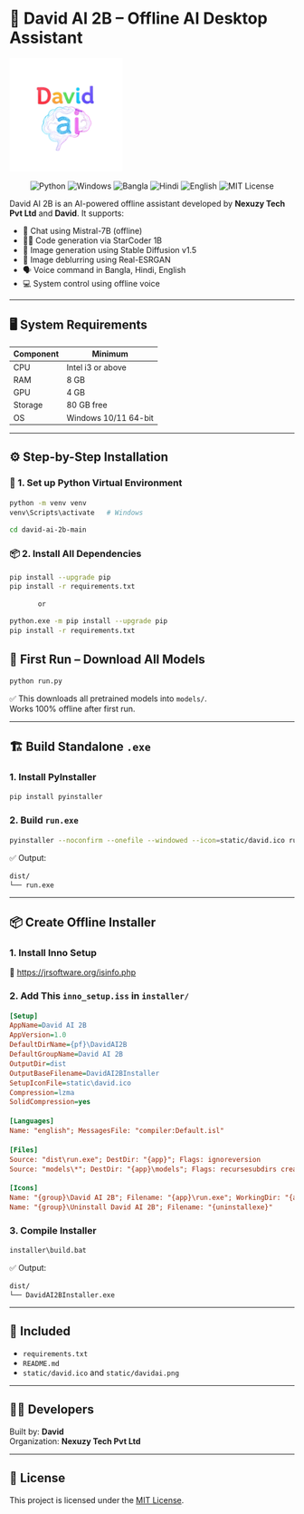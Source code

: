 # 🤖 David AI 2B – Offline AI Desktop Assistant

<img src="static/davidai.png" alt="David AI 2B Logo" width="200" />

<p align="center">
  <img src="https://img.shields.io/badge/Python-3.9+-blue.svg" alt="Python">
  <img src="https://img.shields.io/badge/Windows-10%20%7C%2011-blue.svg" alt="Windows">
  <img src="https://img.shields.io/badge/Bangla-Voice-green.svg" alt="Bangla">
  <img src="https://img.shields.io/badge/Hindi-Voice-orange.svg" alt="Hindi">
  <img src="https://img.shields.io/badge/English-Voice-yellow.svg" alt="English">
  <img src="https://img.shields.io/badge/MIT-License-success.svg" alt="MIT License">
</p>

David AI 2B is an AI-powered offline assistant developed by **Nexuzy Tech Pvt Ltd** and **David**. It supports:

- 🧠 Chat using Mistral-7B (offline)
- 👨‍💻 Code generation via StarCoder 1B
- 🎨 Image generation using Stable Diffusion v1.5
- 🧼 Image deblurring using Real-ESRGAN
- 🗣️ Voice command in Bangla, Hindi, English
- 💻 System control using offline voice

---

## 🖥️ System Requirements

| Component     | Minimum           |
|---------------|-------------------|
| CPU           | Intel i3 or above |
| RAM           | 8 GB              |
| GPU           | 4 GB              |
| Storage       | 80 GB free        |
| OS            | Windows 10/11 64-bit |

---

## ⚙️ Step-by-Step Installation

### 🔧 1. Set up Python Virtual Environment

```bash
python -m venv venv
venv\Scripts\activate   # Windows
```

```bash
cd david-ai-2b-main
```

### 📦 2. Install All Dependencies

```bash
pip install --upgrade pip
pip install -r requirements.txt
```
           or
```bash
python.exe -m pip install --upgrade pip
pip install -r requirements.txt
```


## 🚀 First Run – Download All Models

```bash
python run.py
```

✅ This downloads all pretrained models into `models/`.  
Works 100% offline after first run.

---

## 🏗️ Build Standalone `.exe`

### 1. Install PyInstaller

```bash
pip install pyinstaller
```

### 2. Build `run.exe`

```bash
pyinstaller --noconfirm --onefile --windowed --icon=static/david.ico run.py
```

✅ Output:
```
dist/
└── run.exe
```

---

## 📦 Create Offline Installer

### 1. Install Inno Setup

🔗 https://jrsoftware.org/isinfo.php

### 2. Add This `inno_setup.iss` in `installer/`

```ini
[Setup]
AppName=David AI 2B
AppVersion=1.0
DefaultDirName={pf}\DavidAI2B
DefaultGroupName=David AI 2B
OutputDir=dist
OutputBaseFilename=DavidAI2BInstaller
SetupIconFile=static\david.ico
Compression=lzma
SolidCompression=yes

[Languages]
Name: "english"; MessagesFile: "compiler:Default.isl"

[Files]
Source: "dist\run.exe"; DestDir: "{app}"; Flags: ignoreversion
Source: "models\*"; DestDir: "{app}\models"; Flags: recursesubdirs createallsubdirs

[Icons]
Name: "{group}\David AI 2B"; Filename: "{app}\run.exe"; WorkingDir: "{app}"
Name: "{group}\Uninstall David AI 2B"; Filename: "{uninstallexe}"
```

### 3. Compile Installer

```bash
installer\build.bat
```

✅ Output:
```
dist/
└── DavidAI2BInstaller.exe
```

---

## 📁 Included

- `requirements.txt`
- `README.md`
- `static/david.ico` and `static/davidai.png`

---

## 👨‍💻 Developers

Built by: **David**  
Organization: **Nexuzy Tech Pvt Ltd**

---

## 📝 License

This project is licensed under the [MIT License](LICENSE).
